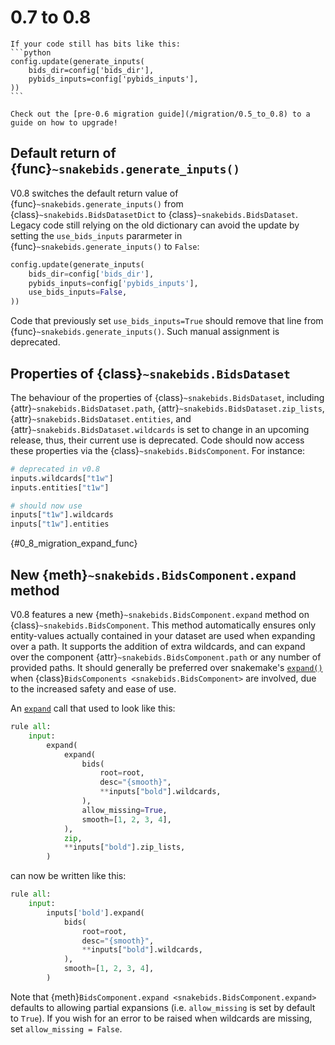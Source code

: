 # 0.7 to 0.8

````{warning}
If your code still has bits like this:
```python
config.update(generate_inputs(
    bids_dir=config['bids_dir'],
    pybids_inputs=config['pybids_inputs'],
))
```

Check out the [pre-0.6 migration guide](/migration/0.5_to_0.8) to a guide on how to upgrade!
````



## Default return of {func}`~snakebids.generate_inputs()`

V0.8 switches the default return value of {func}`~snakebids.generate_inputs()` from {class}`~snakebids.BidsDatasetDict` to {class}`~snakebids.BidsDataset`. Legacy code still relying on the old dictionary can avoid the update by setting the `use_bids_inputs` pararmeter in {func}`~snakebids.generate_inputs()` to `False`:

```python
config.update(generate_inputs(
    bids_dir=config['bids_dir'],
    pybids_inputs=config['pybids_inputs'],
    use_bids_inputs=False,
))
```

Code that previously set `use_bids_inputs=True` should remove that line from {func}`~snakebids.generate_inputs()`. Such manual assignment is deprecated.

## Properties of {class}`~snakebids.BidsDataset`

The behaviour of the properties of {class}`~snakebids.BidsDataset`, including {attr}`~snakebids.BidsDataset.path`, {attr}`~snakebids.BidsDataset.zip_lists`, {attr}`~snakebids.BidsDataset.entities`, and {attr}`~snakebids.BidsDataset.wildcards` is set to change in an upcoming release, thus, their current use is deprecated. Code should now access these properties via the {class}`~snakebids.BidsComponent`. For instance:

```py
# deprecated in v0.8
inputs.wildcards["t1w"]
inputs.entities["t1w"]

# should now use
inputs["t1w"].wildcards
inputs["t1w"].entities
```

{#0_8_migration_expand_func}
## New {meth}`~snakebids.BidsComponent.expand` method

V0.8 features a new {meth}`~snakebids.BidsComponent.expand` method on {class}`~snakebids.BidsComponent`. This method automatically ensures only entity-values actually contained in your dataset are used when expanding over a path. It supports the addition of extra wildcards, and can expand over the component {attr}`~snakebids.BidsComponent.path` or any number of provided paths. It should generally be preferred over snakemake's [`expand()`](#snakefiles_expand) when {class}`BidsComponents <snakebids.BidsComponent>` are involved, due to the increased safety and ease of use.

An [`expand`](#snakefiles_expand) call that used to look like this:

```py
rule all:
    input:
        expand(
            expand(
                bids(
                    root=root,
                    desc="{smooth}",
                    **inputs["bold"].wildcards,
                ),
                allow_missing=True,
                smooth=[1, 2, 3, 4],
            ),
            zip,
            **inputs["bold"].zip_lists,
        )
```

can now be written like this:

```py
rule all:
    input:
        inputs['bold'].expand(
            bids(
                root=root,
                desc="{smooth}",
                **inputs["bold"].wildcards,
            ),
            smooth=[1, 2, 3, 4],
        )
```

Note that {meth}`BidsComponent.expand <snakebids.BidsComponent.expand>` defaults to allowing partial expansions (i.e. `allow_missing` is set by default to `True`). If you wish for an error to be raised when wildcards are missing, set `allow_missing = False`.
